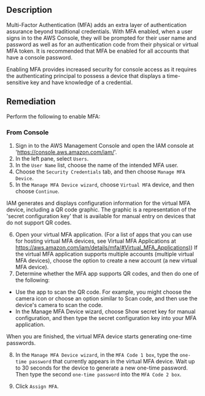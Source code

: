 ## Description

Multi-Factor Authentication (MFA) adds an extra layer of authentication assurance beyond traditional credentials. With MFA enabled, when a user signs in to the AWS Console, they will be prompted for their user name and password as well as for an authentication code from their physical or virtual MFA token. It is recommended that MFA be enabled for all accounts that have a console password.

Enabling MFA provides increased security for console access as it requires the authenticating principal to possess a device that displays a time-sensitive key and have knowledge of a credential.

## Remediation

Perform the following to enable MFA:

### From Console

1. Sign in to the AWS Management Console and open the IAM console at 'https://console.aws.amazon.com/iam/'.
2. In the left pane, select `Users`.
3. In the `User Name` list, choose the name of the intended MFA user.
4. Choose the `Security Credentials` tab, and then choose `Manage MFA Device`.
5. In the `Manage MFA Device wizard`, choose `Virtual MFA` device, and then choose `Continue`.

IAM generates and displays configuration information for the virtual MFA device, including a QR code graphic. The graphic is a representation of the 'secret configuration key' that is available for manual entry on devices that do not support QR codes.

6. Open your virtual MFA application. (For a list of apps that you can use for hosting virtual MFA devices, see Virtual MFA Applications at [https://aws.amazon.com/iam/details/mfa/#Virtual_MFA_Applications)](https://aws.amazon.com/iam/details/mfa/#Virtual_MFA_Applications)) If the virtual MFA application supports multiple accounts (multiple virtual MFA devices), choose the option to create a new account (a new virtual MFA device).
7. Determine whether the MFA app supports QR codes, and then do one of the following:

 - Use the app to scan the QR code. For example, you might choose the camera icon or choose an option similar to Scan code, and then use the device's camera to scan the code.
 - In the Manage MFA Device wizard, choose Show secret key for manual configuration, and then type the secret configuration key into your MFA application.

 When you are finished, the virtual MFA device starts generating one-time passwords.

8. In the `Manage MFA Device wizard`, in the `MFA Code 1 box`, type the `one-time password` that currently appears in the virtual MFA device. Wait up to 30 seconds for the device to generate a new one-time password. Then type the second `one-time password` into the `MFA Code 2 box`.

9. Click `Assign MFA`.
